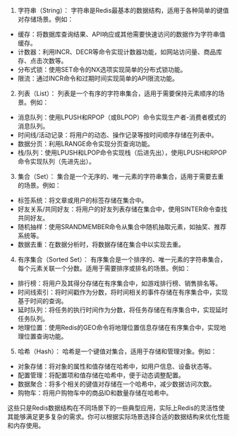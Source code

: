 1. 字符串（String）：
字符串是Redis最基本的数据结构，适用于各种简单的键值对存储场景。例如：
  - 缓存：将数据库查询结果、API响应或其他需要快速访问的数据作为字符串值缓存。
  - 计数器：利用INCR、DECR等命令实现计数器功能，如网站访问量、商品库存、点击次数等。
  - 分布式锁：使用SET命令的NX选项实现简单的分布式锁功能。
  - 限流：通过INCR命令和过期时间实现简单的API限流功能。
2. 列表（List）：
列表是一个有序的字符串集合，适用于需要保持元素顺序的场景。例如：
  - 消息队列：使用LPUSH和RPOP（或BLPOP）命令实现生产者-消费者模式的消息队列。
  - 时间线/活动记录：将用户的动态、操作记录等按时间顺序存储在列表中。
  - 数据分页：利用LRANGE命令实现分页查询功能。
  - 栈/队列：使用LPUSH和LPOP命令实现栈（后进先出），使用LPUSH和RPOP命令实现队列（先进先出）。
3. 集合（Set）：
集合是一个无序的、唯一元素的字符串集合，适用于需要去重的场景。例如：
  - 标签系统：将文章或用户的标签存储在集合中。
  - 好友关系/共同好友：将用户的好友列表存储在集合中，使用SINTER命令查找共同好友。
  - 随机抽样：使用SRANDMEMBER命令从集合中随机抽取元素，如抽奖、推荐系统等。
  - 数据去重：在数据分析时，将数据存储在集合中以实现去重。
4. 有序集合（Sorted Set）：
有序集合是一个排序的、唯一元素的字符串集合，每个元素关联一个分数。适用于需要排序或排名的场景。例如：
  - 排行榜：将用户及其得分存储在有序集合中，如游戏排行榜、销售排名等。
  - 时间线索引：将时间戳作为分数，将时间相关的事件存储在有序集合中，实现基于时间的查询。
  - 延时队列：将任务的执行时间作为分数，将任务存储在有序集合中，实现延时任务队列。
  - 地理位置：使用Redis的GEO命令将地理位置信息存储在有序集合中，实现地理位置查询功能。
5. 哈希（Hash）：
哈希是一个键值对集合，适用于存储和管理对象。例如：
  - 对象存储：将对象的属性和值存储在哈希中，如用户信息、设备状态等。
  - 配置管理：将配置项和值存储在哈希中，便于动态调整配置。
  - 数据聚合：将多个相关的键值对存储在一个哈希中，减少数据访问次数。
  - 购物车：将用户购物车中的商品ID和数量存储在哈希中。

这些只是Redis数据结构在不同场景下的一些典型应用，实际上Redis的灵活性使其能够满足更多复杂的需求。你可以根据实际场景选择合适的数据结构来优化性能和内存使用。

